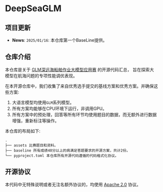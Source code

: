# DeepSeaGLM

## 项目更新

- **News**: ```2025/01/16```:  本仓库第一个BaseLine提供。

## 仓库介绍

本仓库是关于 [GLM深远海船舶作业大模型应用赛](https://competitions.zhipuai.cn/matchDetail?id=120241218000000001) 的开源代码汇总，
旨在探索大模型在航海问题的专项性能调优表现。

在本开源仓库中，我们收集了来自优秀选手提交的基线方案和优秀方案。并确保这些方案:

1. 大语言模型均使用`GLM`系列模型。
2. 所有方案均能够在CPU环境下运行，非调用GPU。
3. 所有方案中的预处理，回答等所有环节均使用题目的数据，而无额外进行数据增强，重新标注等操作。

本仓库的布局如下:

```
.
├── assets 比赛题目和资料。
├── baseline 所有成绩40分以上的病满足答题要求的开源方案，共计2份。
└── pyproject.toml 本仓库所有开源代码遵循的代码格式化协议。
```

## 开源协议

本代码中无特殊说明或者无注名额外协议的，均使用 [Apache 2.0](LICENSE) 协议。
